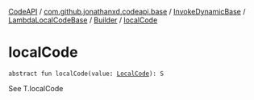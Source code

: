 [CodeAPI](../../../../index.md) / [com.github.jonathanxd.codeapi.base](../../../index.md) / [InvokeDynamicBase](../../index.md) / [LambdaLocalCodeBase](../index.md) / [Builder](index.md) / [localCode](.)

# localCode

`abstract fun localCode(value: `[`LocalCode`](../../../-local-code/index.md)`): S`

See T.localCode

